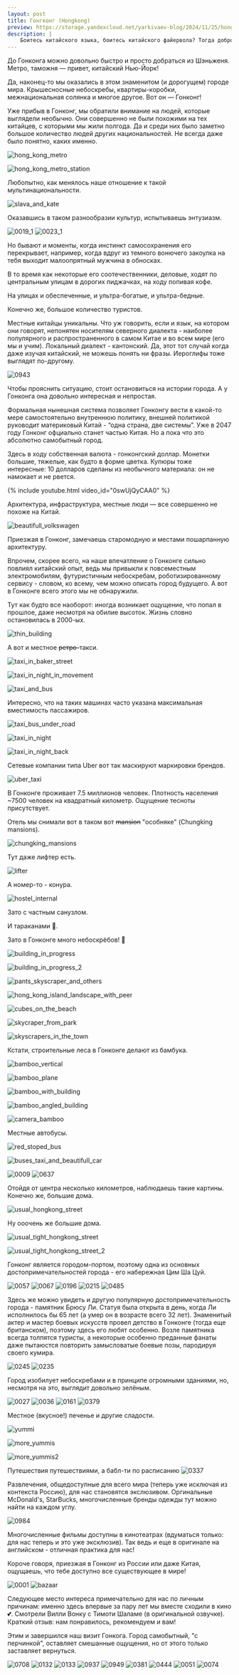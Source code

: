 ```yaml
---
layout: post
title: Гонгконг (Hongkong)
preview: https://storage.yandexcloud.net/yarkivaev-blog/2024/11/25/hong_kong_metro.jpg
description: |
    Боитесь китайского языка, боитесь китайского файервола? Тогда добро пожаловать в Гонконг, а-ля Китайский Нью-Йорк! Первый в мире город по количеству небоскребов, город с колоссальной плотностью населения. А еще это город двухэтажных автобусов :)
---
```


До Гонконга можно довольно быстро и просто добраться из Шэньженя. Метро, таможня — привет, китайский Нью-Йорк!

Да, наконец-то мы оказались в этом знаменитом (и дорогущем) городе мира. Крышесносные небоскребы, квартиры-коробки, межнациональная солянка и многое другое. Вот он — Гонконг!

Уже прибыв в Гонконг, мы обратили внимание на людей, которые выглядели необычно. Они совершенно не были похожими на тех китайцев, с которыми мы жили полгода. Да и среди них было заметно большое количество людей других национальностей. Не всегда даже было понятно, каких именно. 

![hong_kong_metro][hong_kong_metro]

![hong_kong_metro_station][hong_kong_metro_station]

Любопытно, как менялось наше отношение к такой мультинациональности. 

![slava_and_kate][slava_and_kate]

Оказавшись в таком разнообразии культур, испытываешь энтузиазм.

![0019_1][11/0019_1]
![0023_1][11/0023_1]

Но бывают и моменты, когда инстинкт самосохранения его перекрывает, например, когда вдруг из темного вонючего закоулка на тебя выходит малоопрятный мужчина в обносках.

В то время как некоторые его соотечественники, деловые, ходят по центральным улицам в дорогих пиджачках, на ходу попивая кофе. 

<!-- TO DO: (фото центра) -->

На улицах и обеспеченные, и ультра-богатые, и ультра-бедные. 

Конечно же, большое количество туристов.

Местные китайцы уникальны. Что уж говорить, если и язык, на котором они говорят, непонятен носителям северного диалекта - наиболее популярного и распространенного в самом Китае и во всем мире (его мы и учим).
Локальный диалект - кантонский. Да, этот тот случай когда даже изучая китайский, не можешь понять ни фразы.
Иероглифы тоже выглядят по-другому.

![0943][11/0943]

Чтобы прояснить ситуацию, стоит остановиться на истории города. А у Гонконга она довольно интересная и непростая.

Формальная нынешная система позволяет Гонконгу вести в какой-то мере самостоятельно внутреннюю политику, внешней политикой руководит материковый Китай - “одна страна, две системы”. Уже в 2047 году Гонконг офциально станет частью Китая. Но а пока что это абсолютно самобытный город.

Здесь в ходу собственная валюта - гонконгский доллар. Монетки большие, тяжелые, как будто в форме цветка. Купюры тоже интересные: 10 долларов сделаны из необычного материала: он не намокает и не рвется.

{% include youtube.html video_id="0swUjQyCAA0" %}

Архитектура, инфраструктура, местные люди — все совершенно не похоже на Китай. 

![beautifull_volkswagen][beautifull_volkswagen]

Приезжая в Гонконг, замечаешь старомодную и местами пошарпанную архитектуру.

Впрочем, скорее всего, на наше впечатление о Гонконге сильно повлиял китайский опыт, ведь мы привыкли к повсеместным электромобилям, футуристичным небоскребам, роботизированному сервису - словом, ко всему, чем можно описать город будущего. А вот в Гонконге всего этого мы не обнаружили. 

Тут как будто все наоборот: иногда возникает ощущение, что попал в прошлое, даже несмотря на обилие высоток. Жизнь словно остановилась в 2000-ых.

![thin_building][thin_building]

А вот и местное ~~ретро-~~такси.

![taxi_in_baker_street][taxi_in_baker_street]

![taxi_in_night_in_movement][taxi_in_night_in_movement]

![taxi_and_bus][taxi_and_bus]

Интересно, что на таких машинах часто указана максимальная вместимость пассажиров.

![taxi_bus_under_road][taxi_bus_under_road]

![taxi_in_night][taxi_in_night]

![taxi_in_night_back][taxi_in_night_back]

Сетевые компании типа Uber вот так маскируют маркировки брендов. 

<!-- TO DO: (На двери не видно, надо уточнить) -->

![uber_taxi][uber_taxi]


В Гонконге проживает 7.5 миллионов человек. Плотность населения ~7500 человек на квадратный километр. 
Ощущение тесноты присутствует.

Отель мы снимали вот в таком вот ~~mansion~~ "особняке" (Chungking mansions). 

![chungking_mansions][chungking_mansions]

Тут даже лифтер есть.

![lifter][12/0034]

А номер-то - конура.

![hostel_internal][hostel_internal]

Зато с частным санузлом. 

И тараканами 😬.

Зато в Гонконге много небоскрёбов! 💖

![building_in_progress][building_in_progress]

![building_in_progress_2][building_in_progress_2]

![pants_skyscraper_and_others][pants_skyscraper_and_others]

![hong_kong_island_landscape_with_peer][hong_kong_island_landscape_with_peer]

![cubes_on_the_beach][cubes_on_the_beach]

![skycraper_from_park][skycraper_from_park]

![skyscrapers_in_the_town][skyscrapers_in_the_town]

Кстати, строительные леса в Гонконге делают из бамбука.

![bamboo_vertical][bamboo_vertical]

![bamboo_plane][bamboo_plane]

![bamboo_with_building][bamboo_with_building]

![bamboo_angled_building][bamboo_angled_building]

![camera_bamboo][camera_bamboo]

Местные автобусы. 

![red_stoped_bus][red_stoped_bus]

![buses_taxi_and_beautifull_car][buses_taxi_and_beautifull_car]

![0009][11/0009]
![0637][11/0637]

Отойдя от центра несколько километров, наблюдаешь такие картины. Конечно же, большие дома.

![usual_hongkong_street][usual_hongkong_street]

Ну ооочень же большие дома.

![usual_tight_hongkong_street][usual_tight_hongkong_street]

![usual_tight_hongkong_street_2][usual_tight_hongkong_street_2]

Гонконг является городом-портом, поэтому одна из основных достопримечательностей города - его набережная Цим Ша Цуй.

![0057][11/0057]
![0067][11/0067]
![0196][11/0196]
![0215][11/0215]
![0485][11/0485]

Здесь же можно увидеть и другую популярную достопримечательность города - 
памятник Брюсу Ли. Статуя была открыта в день, когда Ли исполнилось бы 65 лет (а умер он в возрасте всего 32 лет). Знаменитый актер и мастер боевых искусств провел детство в Гонконге (тогда еще британском), поэтому здесь его любят особенно. Возле памятника всегда толпятся туристы, а некоторые особенно преданные фанаты даже пытаюстся повторить замысловатые боевые позы, пародируя своего кумира.


![0245][11/0245]
![0235][11/0235]



Город изобилует небоскребами и в принципе огромными зданиями, но, несмотря на это, выглядит довольно зелёным.



![0027][11/0027]
![0036][11/0036]
![0161][11/0161]
![0379][11/0379]


Местное (вкусное!) печенье и другие сладости.

![yummi][yummi]

![more_yummis][more_yummis]

![more_yummis2][more_yummis2]

Путешествия путешествиями, а бабл-ти по расписанию 
![0337][11/0337]


Развлечения, общедоступные для всего мира (теперь уже исключая из контекста Россию), для нас становятся экслюзивом. Оргинальные McDonald's, StarBucks, многочисленные бренды одежды тут можно найти на каждом углу. 


![0984][10/0984]

Многочисленные фильмы доступны в кинотеатрах (вдуматься только: для нас теперь и это уже эксклюзив). Так ведь и еще в оригинале на английском - отличная практика для нас!

Короче говоря, приезжая в Гонконг из России или даже Китая, ощущаешь, что тебе доступно все существующее в мире!

![0001][11/0001]
![bazaar][bazaar]

Следующее место интереса примечательно для нас по личным причинам: именно здесь впервые за пару лет мы вместе сходили в кино 💕. Смотрели Вилли Вонку с Тимоти Шаламе (в оригинальной озвучке). Краткий отзыв: нам понравилось, рекомендуем и вам!


Этим и завершился наш визит Гонкога. Город самобытный, "с перчинкой", оставляет смешанные ощущения, но от этого только заставляет вернуться.


![0708][11/0708]
![0132][11/0132]
![0133][11/0133]
![0937][10/0937]
![0949][10/0949]
![0381][11/0381]
![0444][11/0444]
![0051][12/0051]
![0074][12/0074]

[hong_kong_metro]: https://storage.yandexcloud.net/yarkivaev-blog/2024/11/25/hong_kong_metro.jpg
[hong_kong_metro_station]: https://storage.yandexcloud.net/yarkivaev-blog/2024/11/25/hong_kong_metro_station.jpg
[slava_and_kate]: https://storage.yandexcloud.net/yarkivaev-blog/2024/11/25/slava_and_kate.jpg
[beautifull_volkswagen]: https://storage.yandexcloud.net/yarkivaev-blog/2024/11/25/beautifull_volkswagen.jpg
[thin_building]: https://storage.yandexcloud.net/yarkivaev-blog/2024/11/25/thin_building.jpg
[taxi_in_baker_street]: https://storage.yandexcloud.net/yarkivaev-blog/2024/11/25/taxi_in_baker_street.jpg
[taxi_in_night_in_movement]: https://storage.yandexcloud.net/yarkivaev-blog/2024/11/25/taxi_in_night_in_movement.jpg
[taxi_and_bus]: https://storage.yandexcloud.net/yarkivaev-blog/2024/11/25/taxi_and_bus.jpg
[taxi_bus_under_road]: https://storage.yandexcloud.net/yarkivaev-blog/2024/11/25/taxi_bus_under_road.jpg
[taxi_in_night]: https://storage.yandexcloud.net/yarkivaev-blog/2024/11/25/taxi_in_night.jpg
[taxi_in_night_back]: https://storage.yandexcloud.net/yarkivaev-blog/2024/11/25/taxi_in_night_back.jpg
[uber_taxi]: https://storage.yandexcloud.net/yarkivaev-blog/2024/11/25/uber_taxi.jpg
[chungking_mansions]: https://storage.yandexcloud.net/yarkivaev-blog/2024/11/25/chungking_mansions.jpg
[hostel_internal]: https://storage.yandexcloud.net/yarkivaev-blog/2024/11/25/hostel_internal.jpg
[building_in_progress]: https://storage.yandexcloud.net/yarkivaev-blog/2024/11/25/building_in_progress.jpg
[building_in_progress_2]: https://storage.yandexcloud.net/yarkivaev-blog/2024/11/25/building_in_progress_2.jpg
[pants_skyscraper_and_others]: https://storage.yandexcloud.net/yarkivaev-blog/2024/11/25/pants_skyscraper_and_others.jpg
[hong_kong_island_landscape_with_peer]: https://storage.yandexcloud.net/yarkivaev-blog/2024/11/25/hong_kong_island_landscape_with_peer.jpg
[cubes_on_the_beach]: https://storage.yandexcloud.net/yarkivaev-blog/2024/11/25/cubes_on_the_beach.jpg
[skycraper_from_park]: https://storage.yandexcloud.net/yarkivaev-blog/2024/11/25/skycraper_from_park.jpg
[skyscrapers_in_the_town]: https://storage.yandexcloud.net/yarkivaev-blog/2024/11/25/skyscrapers_in_the_town.jpg
[bamboo_vertical]: https://storage.yandexcloud.net/yarkivaev-blog/2024/11/25/bamboo_vertical.jpg
[bamboo_plane]: https://storage.yandexcloud.net/yarkivaev-blog/2024/11/25/bamboo_plane.jpg
[bamboo_with_building]: https://storage.yandexcloud.net/yarkivaev-blog/2024/11/25/bamboo_with_building.jpg
[bamboo_angled_building]: https://storage.yandexcloud.net/yarkivaev-blog/2024/11/25/bamboo_angled_building.jpg
[camera_bamboo]: https://storage.yandexcloud.net/yarkivaev-blog/2024/11/25/camera_bamboo.jpg
[red_stoped_bus]: https://storage.yandexcloud.net/yarkivaev-blog/2024/11/25/red_stoped_bus.jpg
[buses_taxi_and_beautifull_car]: https://storage.yandexcloud.net/yarkivaev-blog/2024/11/25/buses_taxi_and_beautifull_car.jpg
[usual_hongkong_street]: https://storage.yandexcloud.net/yarkivaev-blog/2024/11/25/usual_hongkong_street.jpg
[usual_tight_hongkong_street]: https://storage.yandexcloud.net/yarkivaev-blog/2024/11/25/usual_tight_hongkong_street.jpg
[usual_tight_hongkong_street_2]: https://storage.yandexcloud.net/yarkivaev-blog/2024/11/25/usual_tight_hongkong_street_2.jpg
[12/0034]: https://storage.yandexcloud.net/yarkivaev-blog/hongkong/12/DSC_0034.JPG
[11/0019_1]: https://storage.yandexcloud.net/yarkivaev-blog/hongkong/11/DSC_0019_1.JPG
[11/0023_1]: https://storage.yandexcloud.net/yarkivaev-blog/hongkong/11/DSC_0023_1.JPG
[11/0943]: https://storage.yandexcloud.net/yarkivaev-blog/hongkong/11/DSC_0943.JPG
[11/0009]: https://storage.yandexcloud.net/yarkivaev-blog/hongkong/11/DSC_0009.JPG
[11/0637]: https://storage.yandexcloud.net/yarkivaev-blog/hongkong/11/DSC_0637.JPG
[11/0057]: https://storage.yandexcloud.net/yarkivaev-blog/hongkong/11/DSC_0057.JPG
[11/0067]: https://storage.yandexcloud.net/yarkivaev-blog/hongkong/11/DSC_0067.JPG
[11/0196]: https://storage.yandexcloud.net/yarkivaev-blog/hongkong/11/DSC_0196.JPG
[11/0215]: https://storage.yandexcloud.net/yarkivaev-blog/hongkong/11/DSC_0215.JPG
[11/0485]: https://storage.yandexcloud.net/yarkivaev-blog/hongkong/11/DSC_0485.JPG
[11/0245]: https://storage.yandexcloud.net/yarkivaev-blog/hongkong/11/DSC_0245.JPG
[11/0235]: https://storage.yandexcloud.net/yarkivaev-blog/hongkong/11/DSC_0235.JPG
[11/0027]: https://storage.yandexcloud.net/yarkivaev-blog/hongkong/11/DSC_0027.JPG
[11/0036]: https://storage.yandexcloud.net/yarkivaev-blog/hongkong/11/DSC_0036.JPG
[11/0161]: https://storage.yandexcloud.net/yarkivaev-blog/hongkong/11/DSC_0161.JPG
[11/0379]: https://storage.yandexcloud.net/yarkivaev-blog/hongkong/11/DSC_0379.JPG
[yummi]: https://storage.yandexcloud.net/yarkivaev-blog/hongkong/fromkate/yummi.jpg
[more_yummis]: https://storage.yandexcloud.net/yarkivaev-blog/hongkong/fromkate/more_yummis.jpg 
[more_yummis2]: https://storage.yandexcloud.net/yarkivaev-blog/hongkong/fromkate/more_yummis2.jpg
[11/0337]: https://storage.yandexcloud.net/yarkivaev-blog/hongkong/11/DSC_0337.JPG
[10/0984]: https://storage.yandexcloud.net/yarkivaev-blog/hongkong/10/DSC_0984.JPG
[11/0001]: https://storage.yandexcloud.net/yarkivaev-blog/hongkong/11/DSC_0001.JPG
[bazaar]: https://storage.yandexcloud.net/yarkivaev-blog/hongkong/fromkate/bazaar.jpg
[11/0708]: https://storage.yandexcloud.net/yarkivaev-blog/hongkong/11/DSC_0001.JPG
[11/0132]: https://storage.yandexcloud.net/yarkivaev-blog/hongkong/11/DSC_0132.JPG
[11/0133]: https://storage.yandexcloud.net/yarkivaev-blog/hongkong/11/DSC_0133.JPG
[10/0937]: https://storage.yandexcloud.net/yarkivaev-blog/hongkong/10/DSC_0937.JPG
[10/0949]: https://storage.yandexcloud.net/yarkivaev-blog/hongkong/10/DSC_0949.JPG
[11/0381]: https://storage.yandexcloud.net/yarkivaev-blog/hongkong/11/DSC_0381.JPG
[11/0444]: https://storage.yandexcloud.net/yarkivaev-blog/hongkong/11/DSC_0444.JPG
[12/0051]: https://storage.yandexcloud.net/yarkivaev-blog/hongkong/12/DSC_0051.JPG
[12/0074]: https://storage.yandexcloud.net/yarkivaev-blog/hongkong/12/DSC_0074.JPG
